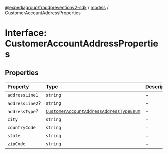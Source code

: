 [@expediagroup/fraudpreventionv2-sdk](../../index.md) / [models](../index.md) / CustomerAccountAddressProperties

# Interface: CustomerAccountAddressProperties

## Properties

| Property | Type | Description | Source |
| :------ | :------ | :------ | :------ |
| `addressLine1` | `string` | - | models/CustomerAccountAddress.ts:75 |
| `addressLine2`? | `string` | - | models/CustomerAccountAddress.ts:76 |
| `addressType`? | [`CustomerAccountAddressAddressTypeEnum`](../type-aliases/CustomerAccountAddressAddressTypeEnum.md) | - | models/CustomerAccountAddress.ts:74 |
| `city` | `string` | - | models/CustomerAccountAddress.ts:77 |
| `countryCode` | `string` | - | models/CustomerAccountAddress.ts:80 |
| `state` | `string` | - | models/CustomerAccountAddress.ts:78 |
| `zipCode` | `string` | - | models/CustomerAccountAddress.ts:79 |
